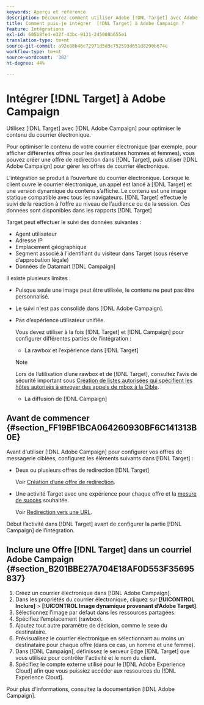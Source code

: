 ```yaml
---
keywords: Aperçu et référence
description: Découvrez comment utiliser Adobe [!DNL Target] avec Adobe Campaign pour optimiser le contenu des courriels.
title: Comment puis-je intégrer  [!DNL Target] à Adobe Campaign ?
feature: Intégrations
exl-id: 605b8fe4-e32f-43bc-9131-245008b655e1
translation-type: tm+mt
source-git-commit: a92e88b46c72971d5d3c752593d651d8290b674e
workflow-type: tm+mt
source-wordcount: '382'
ht-degree: 44%

---
```


# Intégrer [!DNL Target] à Adobe Campaign

Utilisez [!DNL Target] avec [!DNL Adobe Campaign] pour optimiser le contenu du courrier électronique.

Pour optimiser le contenu de votre courrier électronique (par exemple, pour afficher différentes offres pour les destinataires hommes et femmes), vous pouvez créer une offre de redirection dans [!DNL Target], puis utiliser [!DNL Adobe Campaign] pour gérer les offres de courrier électronique.

L’intégration se produit à l’ouverture du courrier électronique. Lorsque le client ouvre le courrier électronique, un appel est lancé à [!DNL Target] et une version dynamique du contenu s’affiche. Le contenu est une image statique compatible avec tous les navigateurs. [!DNL Target] effectue le suivi de la réaction à l’offre au niveau de l’audience ou de la session. Ces données sont disponibles dans les rapports [!DNL Target]

Target peut effectuer le suivi des données suivantes :

* Agent utilisateur
* Adresse IP
* Emplacement géographique
* Segment associé à l’identifiant du visiteur dans Target (sous réserve d’approbation légale)
* Données de Datamart [!DNL Campaign]

Il existe plusieurs limites :

* Puisque seule une image peut être utilisée, le contenu ne peut pas être personnalisé.
* Le suivi n&#39;est pas consolidé dans [!DNL Adobe Campaign].
* Pas d’expérience utilisateur unifiée.

   Vous devez utiliser à la fois [!DNL Target] et [!DNL Campaign] pour configurer différentes parties de l’intégration :

   * La rawbox et l’expérience dans [!DNL Target]
   >[!NOTE]
   >
   >Lors de l’utilisation d’une rawbox et de [!DNL Target], consultez l’avis de sécurité important sous [Création de listes autorisées qui spécifient les hôtes autorisés à envoyer des appels de mbox à la Cible](/help/administrating-target/hosts.md#allowlist).

   * La diffusion de [!DNL Campaign]



## Avant de commencer {#section_FF19BF1BCA064260930BF6C141313B0E}

Avant d&#39;utiliser [!DNL Adobe Campaign] pour configurer vos offres de messagerie ciblées, configurez les éléments suivants dans [!DNL Target] :

* Deux ou plusieurs offres de redirection [!DNL Target]

   Voir [Création d’une offre de redirection](/help/c-experiences/c-manage-content/offer-redirect.md).
* Une activité Target avec une expérience pour chaque offre et la [mesure de succès](/help/c-activities/r-success-metrics/success-metrics.md) souhaitée.

   Voir [Redirection vers une URL](/help/c-experiences/c-visual-experience-composer/redirect-offer.md).

Début l’activité dans [!DNL Target] avant de configurer la partie [!DNL Campaign] de l’intégration.

## Inclure une Offre [!DNL Target] dans un courriel Adobe Campaign {#section_B201BBE27A704E18AF0D553F35695837}

1. Créez un courrier électronique dans [!DNL Adobe Campaign].
1. Dans les propriétés du courrier électronique, cliquez sur **[!UICONTROL Inclure]** > **[!UICONTROL Image dynamique provenant d’Adobe Target]**.
1. Sélectionnez l’image par défaut dans les ressources partagées.
1. Spécifiez l’emplacement (rawbox).
1. Ajoutez tout autre paramètre de décision, comme le sexe du destinataire.
1. Prévisualisez le courrier électronique en sélectionnant au moins un destinataire pour chaque offre (dans ce cas, un homme et une femme).
1. Dans [!DNL Campaign], définissez le serveur Edge [!DNL Target] que vous utilisez pour contrôler l&#39;activité et le nom du client.
1. Spécifiez le compte externe utilisé pour le [!DNL Adobe Experience Cloud] afin que vous puissiez accéder aux ressources du [!DNL Experience Cloud].

Pour plus d&#39;informations, consultez la documentation [!DNL Adobe Campaign].
